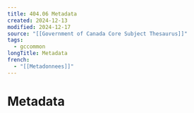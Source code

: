 ```yaml
---
title: 404.06 Metadata
created: 2024-12-13
modified: 2024-12-17
source: "[[Government of Canada Core Subject Thesaurus]]"
tags:
  - gccommon
longTitle: Metadata
french:
  - "[[Metadonnees]]"
---
```

# Metadata
